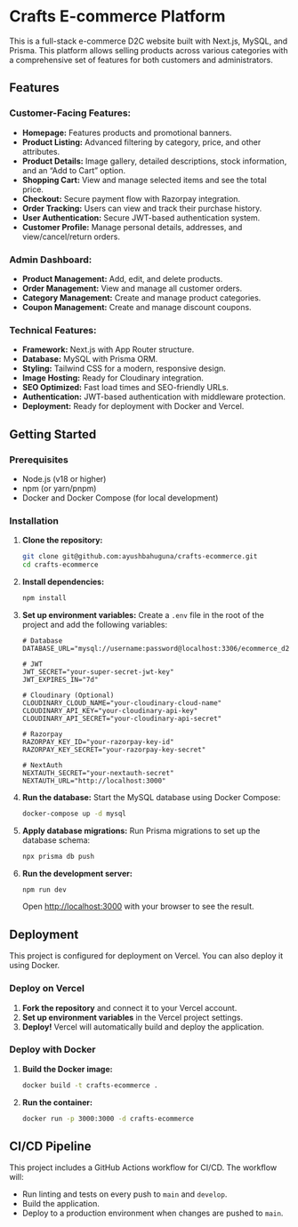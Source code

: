 # Crafts E-commerce Platform

This is a full-stack e-commerce D2C website built with Next.js, MySQL, and Prisma. This platform allows selling products across various categories with a comprehensive set of features for both customers and administrators.

## Features

### Customer-Facing Features:
- **Homepage:** Features products and promotional banners.
- **Product Listing:** Advanced filtering by category, price, and other attributes.
- **Product Details:** Image gallery, detailed descriptions, stock information, and an “Add to Cart” option.
- **Shopping Cart:** View and manage selected items and see the total price.
- **Checkout:** Secure payment flow with Razorpay integration.
- **Order Tracking:** Users can view and track their purchase history.
- **User Authentication:** Secure JWT-based authentication system.
- **Customer Profile:** Manage personal details, addresses, and view/cancel/return orders.

### Admin Dashboard:
- **Product Management:** Add, edit, and delete products.
- **Order Management:** View and manage all customer orders.
- **Category Management:** Create and manage product categories.
- **Coupon Management:** Create and manage discount coupons.

### Technical Features:
- **Framework:** Next.js with App Router structure.
- **Database:** MySQL with Prisma ORM.
- **Styling:** Tailwind CSS for a modern, responsive design.
- **Image Hosting:** Ready for Cloudinary integration.
- **SEO Optimized:** Fast load times and SEO-friendly URLs.
- **Authentication:** JWT-based authentication with middleware protection.
- **Deployment:** Ready for deployment with Docker and Vercel.

## Getting Started

### Prerequisites
- Node.js (v18 or higher)
- npm (or yarn/pnpm)
- Docker and Docker Compose (for local development)

### Installation
1. **Clone the repository:**
   ```bash
   git clone git@github.com:ayushbahuguna/crafts-ecommerce.git
   cd crafts-ecommerce
   ```

2. **Install dependencies:**
   ```bash
   npm install
   ```

3. **Set up environment variables:**
   Create a `.env` file in the root of the project and add the following variables:
   ```env
   # Database
   DATABASE_URL="mysql://username:password@localhost:3306/ecommerce_d2c"

   # JWT
   JWT_SECRET="your-super-secret-jwt-key"
   JWT_EXPIRES_IN="7d"

   # Cloudinary (Optional)
   CLOUDINARY_CLOUD_NAME="your-cloudinary-cloud-name"
   CLOUDINARY_API_KEY="your-cloudinary-api-key"
   CLOUDINARY_API_SECRET="your-cloudinary-api-secret"

   # Razorpay
   RAZORPAY_KEY_ID="your-razorpay-key-id"
   RAZORPAY_KEY_SECRET="your-razorpay-key-secret"

   # NextAuth
   NEXTAUTH_SECRET="your-nextauth-secret"
   NEXTAUTH_URL="http://localhost:3000"
   ```

4. **Run the database:**
   Start the MySQL database using Docker Compose:
   ```bash
   docker-compose up -d mysql
   ```

5. **Apply database migrations:**
   Run Prisma migrations to set up the database schema:
   ```bash
   npx prisma db push
   ```

6. **Run the development server:**
   ```bash
   npm run dev
   ```

   Open [http://localhost:3000](http://localhost:3000) with your browser to see the result.

## Deployment

This project is configured for deployment on Vercel. You can also deploy it using Docker.

### Deploy on Vercel
1. **Fork the repository** and connect it to your Vercel account.
2. **Set up environment variables** in the Vercel project settings.
3. **Deploy!** Vercel will automatically build and deploy the application.

### Deploy with Docker
1. **Build the Docker image:**
   ```bash
   docker build -t crafts-ecommerce .
   ```

2. **Run the container:**
   ```bash
   docker run -p 3000:3000 -d crafts-ecommerce
   ```

## CI/CD Pipeline

This project includes a GitHub Actions workflow for CI/CD. The workflow will:
- Run linting and tests on every push to `main` and `develop`.
- Build the application.
- Deploy to a production environment when changes are pushed to `main`.
